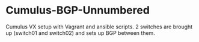 # Cumulus-BGP-Unnumbered
Cumulus VX setup with Vagrant and ansible scripts.
2 switches are brought up (switch01 and switch02) and sets up BGP between them.
